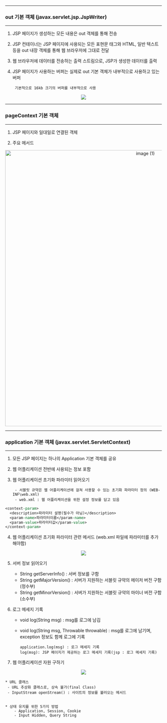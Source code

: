 -----
### out 기본 객체 (javax.servlet.jsp.JspWriter)
-----
1. JSP 페이지가 생성하는 모든 내용은 out 객체를 통해 전송
2. JSP 컨테이너는 JSP 페이지에 사용되는 모든 표현문 태그와 HTML, 일반 텍스트 등을 out 내장 객체를 통해 웹 브라우저에 그대로 전달
3. 웹 브라우저에 데이터를 전송하는 출력 스트림으로, JSP가 생성한 데이터를 출력
4. JSP 페이지가 사용하는 버퍼는 실제로 out 기본 객체가 내부적으로 사용하고 있는 버퍼

        기본적으로 16kb 크기의 버퍼를 내부적으로 사용
    
<div align = "center">
<img src = "https://github.com/sooyounghan/JAVA/assets/34672301/6c88b74e-d38d-4056-8e23-97d65cfb3d5d">
</div>

-----
### pageContext 기본 객체
-----
1. JSP 페이지와 일대일로 연결된 객체

2. 주요 메서드
<div align = "center">
<img width="886" alt="image (1)" src="https://github.com/sooyounghan/Web/assets/34672301/9b74e13f-04d5-49dc-a77a-440391af1840">
</div>

-----
### application 기본 객체 (javax.servlet.ServletContext)
-----
1. 모든 JSP 페이지는 하나의 Application 기본 객체를 공유 
2. 웹 어플리케이션 전반에 사용되는 정보 포함
3. 웹 어플리케이션 초기화 파라미터 읽어오기

        - 서블릿 규약은 웹 어플리케이션에 걸쳐 사용할 수 있는 초기화 파라미터 정의 (WEB-INF\web.xml)
        - web.xml : 웹 어플리케이션을 위한 설정 정보를 담고 있음

```jsp
<context-param>
  <description>파라미터 설명(필수가 아님)</description>
  <param-name>파라미터이름</param-name>
  <param-value>파라미터값</param-value>
</context-param>
```

4. 웹 어플리케이션 초기화 파라미터 관련 메서드 (web.xml 파일에 파라미터를 추가해야함)
<div align = "center">
<img src = "https://github.com/sooyounghan/Web/assets/34672301/c6359c98-ebf2-4bf2-b41d-c88da57f932a">
</div>

5. 서버 정보 읽어오기
   - String getServerInfo() : 서버 정보를 구함
   - String getMajorVersion() : 서버가 지원하는 서블릿 규약의 메이저 버전 구함 (정수부)
   - String getMinorVersion() : 서버가 지원하는 서블릿 규약의 마이너 버전 구함 (소수부)

6. 로그 메세지 기록
   - void log(String msg) : msg를 로그에 남김
   - void log(String msg, Throwable throwable) : msg를 로그에 남기며, exception 정보도 함께 로그에 기록
  
         application.log(msg) : 로그 메세지 기록
         log(msg): JSP 페이지가 제공하는 로그 메세지 기록(jsp : 로그 메세지 기록)

7. 웹 어플리케이션 자원 구하기
<div align = "center">
<img src = "https://github.com/sooyounghan/Web/assets/34672301/96f2696b-b00c-40d8-9ae6-3526c3aee016">
</div>

    * URL 클래스 
     - URL 추상화 클래스로, 상속 불가(final Class)
     - InputStream openStream() : 사이트의 정보를 불러오는 메서드


    * 상태 유지를 위한 5가지 방법
        - Application, Session, Cookie
        - Input Hidden, Query String
